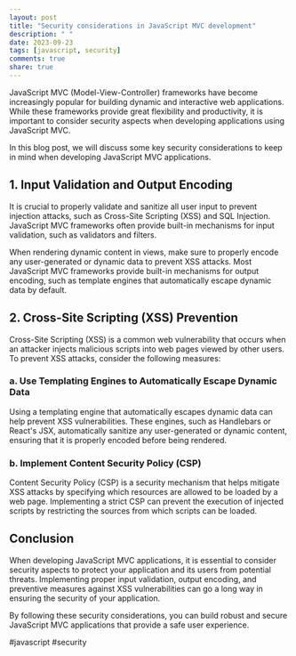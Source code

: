 ```yaml
---
layout: post
title: "Security considerations in JavaScript MVC development"
description: " "
date: 2023-09-23
tags: [javascript, security]
comments: true
share: true
---
```


JavaScript MVC (Model-View-Controller) frameworks have become increasingly popular for building dynamic and interactive web applications. While these frameworks provide great flexibility and productivity, it is important to consider security aspects when developing applications using JavaScript MVC.

In this blog post, we will discuss some key security considerations to keep in mind when developing JavaScript MVC applications.

## 1. Input Validation and Output Encoding

It is crucial to properly validate and sanitize all user input to prevent injection attacks, such as Cross-Site Scripting (XSS) and SQL Injection. JavaScript MVC frameworks often provide built-in mechanisms for input validation, such as validators and filters.

When rendering dynamic content in views, make sure to properly encode any user-generated or dynamic data to prevent XSS attacks. Most JavaScript MVC frameworks provide built-in mechanisms for output encoding, such as template engines that automatically escape dynamic data by default.

## 2. Cross-Site Scripting (XSS) Prevention

Cross-Site Scripting (XSS) is a common web vulnerability that occurs when an attacker injects malicious scripts into web pages viewed by other users. To prevent XSS attacks, consider the following measures:

### a. Use Templating Engines to Automatically Escape Dynamic Data

Using a templating engine that automatically escapes dynamic data can help prevent XSS vulnerabilities. These engines, such as Handlebars or React's JSX, automatically sanitize any user-generated or dynamic content, ensuring that it is properly encoded before being rendered.

### b. Implement Content Security Policy (CSP)

Content Security Policy (CSP) is a security mechanism that helps mitigate XSS attacks by specifying which resources are allowed to be loaded by a web page. Implementing a strict CSP can prevent the execution of injected scripts by restricting the sources from which scripts can be loaded.

## Conclusion

When developing JavaScript MVC applications, it is essential to consider security aspects to protect your application and its users from potential threats. Implementing proper input validation, output encoding, and preventive measures against XSS vulnerabilities can go a long way in ensuring the security of your application.

By following these security considerations, you can build robust and secure JavaScript MVC applications that provide a safe user experience.

#javascript #security